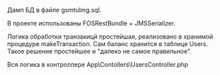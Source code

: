 Дамп БД в файле gsmtulmg.sql.

В проекте использованы FOSRestBundle + JMSSerializer.

Логика обработки транзакицй простейшая, реализовано в
хранимой процедуре makeTransaction. Сам баланс хранится
в таблице Users. Такое решение простейшее и "далеко не 
самое правильное".

Вся логика в контроллере App\Contollers\UsersController.php 

